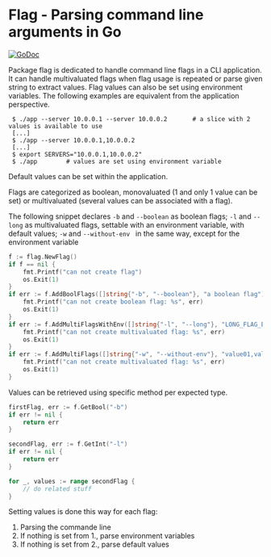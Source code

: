 # Flag - Parsing command line arguments in Go

[![GoDoc](https://godoc.org/github.com/etombini/flag?status.svg)](https://godoc.org/github.com/etombini/flag)

Package flag is dedicated to handle command line flags in a CLI application.
It can handle multivaluated flags when flag usage is repeated or parse given
string to extract values. Flag values can also be set using environment variables.
The following examples are equivalent from the application perspective.

```
 $ ./app --server 10.0.0.1 --server 10.0.0.2       # a slice with 2 values is available to use
 [...]
 $ ./app --server 10.0.0.1,10.0.0.2
 [...]
 $ export SERVERS="10.0.0.1,10.0.0.2"
 $ ./app        # values are set using environment variable
```

Default values can be set within the application.

Flags are categorized as boolean, monovaluated (1 and only 1 value can be set) or
multivaluated (several values can be associated with a flag).

The following snippet declares `-b` and `--boolean` as boolean flags; `-l` and `--long` as
multivaluated flags, settable with an environment variable, with default values;
`-w` and `--without-env ` in the same way, except for the environment variable

```go
f := flag.NewFlag()
if f == nil {
    fmt.Printf("can not create flag")
    os.Exit(1)
}
if err := f.AddBoolFlags([]string{"-b", "--boolean"}, "a boolean flag"); err != nil {
    fmt.Printf("can not create boolean flag: %s", err)
    os.Exit(1)
}
if err := f.AddMultiFlagsWithEnv([]string{"-l", "--long"}, "LONG_FLAG_ENV", "1,2", ",", "-l and --long set the long things"); err != il {
    fmt.Printf("can not create multivaluated flag: %s", err)
    os.Exit(1)
}
if err := f.AddMultiFlags([]string{"-w", "--without-env"}, "value01,value02", ",", "without environment variable"); err != nil {
    fmt.Printf("can not create multivaluated flag: %s", err)
    os.Exit(1)
}
```

Values can be retrieved using specific method per expected type.

```go
firstFlag, err := f.GetBool("-b")
if err != nil {
	return err
}

secondFlag, err := f.GetInt("-l")
if err != nil {
	return err
}

for _, values := range secondFlag {
	// do related stuff
}
```

Setting values is done this way for each flag: 
1. Parsing the commande line
2. If nothing is set from 1., parse environment variables
3. If nothing is set from 2., parse default values